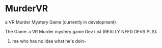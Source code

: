 # MurderVR
a VR Murder Mystery Game (currently in development)

The Game:
a VR Murder mystery game 
Dev List (REALLY NEED DEVS PLS):
1. me who has no idea what he's doin-
